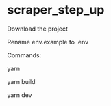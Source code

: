 # scraper_step_up

Download the project

Rename env.example to .env

Commands:

yarn

yarn build

yarn dev
